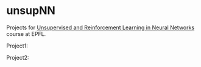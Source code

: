 # unsupNN
Projects for [Unsupervised and Reinforcement Learning in Neural Networks](https://lcn.epfl.ch/~gerstner/coursUnsupervised.html) course at EPFL.

Project1:

Project2:
